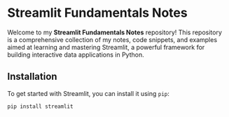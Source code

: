 # Streamlit Fundamentals Notes

Welcome to my **Streamlit Fundamentals Notes** repository! This repository is a comprehensive collection of my notes, code snippets, and examples aimed at learning and mastering Streamlit, a powerful framework for building interactive data applications in Python.

## Installation

To get started with Streamlit, you can install it using `pip`:

```sh
pip install streamlit
